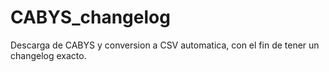 # CABYS_changelog
Descarga de CABYS y conversion a CSV automatica, con el fin de tener un changelog exacto.
